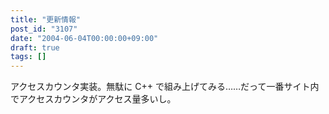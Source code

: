 ```yaml
---
title: "更新情報"
post_id: "3107"
date: "2004-06-04T00:00:00+09:00"
draft: true
tags: []
---
```



アクセスカウンタ実装。無駄に C++ で組み上げてみる……だって一番サイト内でアクセスカウンタがアクセス量多いし。
